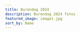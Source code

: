 ```yaml
---
title: Burendag 2024
description: Burendag 2024 fotos
featured_image: image1.jpg
sort_by: Name
---
```

